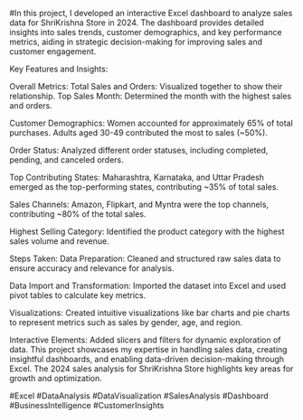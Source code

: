 #In this project, I developed an interactive Excel dashboard to analyze sales data for ShriKrishna Store in 2024. The dashboard provides detailed insights into sales trends, customer demographics, and key performance metrics, aiding in strategic decision-making for improving sales and customer engagement.

Key Features and Insights:

Overall Metrics:
Total Sales and Orders: Visualized together to show their relationship.
Top Sales Month: Determined the month with the highest sales and orders.

Customer Demographics:
Women accounted for approximately 65% of total purchases.
Adults aged 30-49 contributed the most to sales (~50%).

Order Status:
Analyzed different order statuses, including completed, pending, and canceled orders.

Top Contributing States:
Maharashtra, Karnataka, and Uttar Pradesh emerged as the top-performing states, contributing ~35% of total sales.

Sales Channels:
Amazon, Flipkart, and Myntra were the top channels, contributing ~80% of the total sales.

Highest Selling Category:
Identified the product category with the highest sales volume and revenue.

Steps Taken:
Data Preparation:
Cleaned and structured raw sales data to ensure accuracy and relevance for analysis.

Data Import and Transformation:
Imported the dataset into Excel and used pivot tables to calculate key metrics.

Visualizations:
Created intuitive visualizations like bar charts and pie charts to represent metrics such as sales by gender, age, and region.

Interactive Elements:
Added slicers and filters for dynamic exploration of data.
This project showcases my expertise in handling sales data, creating insightful dashboards, and enabling data-driven decision-making through Excel. The 2024 sales analysis for ShriKrishna Store highlights key areas for growth and optimization.

#Excel #DataAnalysis #DataVisualization #SalesAnalysis #Dashboard #BusinessIntelligence #CustomerInsights
